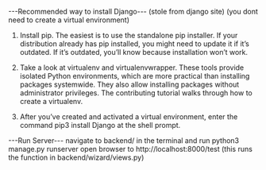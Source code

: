 ---Recommended way to install Django---
(stole from django site)
(you dont need to create a virtual environment)
1. Install pip. The easiest is to use the standalone pip installer. If your distribution already has pip installed, you might need to update it if it’s outdated. If it’s outdated, you’ll know because installation won’t work.

2. Take a look at virtualenv and virtualenvwrapper. These tools provide isolated Python environments, which are more practical than installing packages systemwide. They also allow installing packages without administrator privileges. The contributing tutorial walks through how to create a virtualenv.

3. After you’ve created and activated a virtual environment, enter the command   pip3 install Django    at the shell prompt.

---Run Server---
navigate to backend/ in the terminal and run   python3 manage.py runserver
open browser to http://localhost:8000/test (this runs the function in backend/wizard/views.py)
